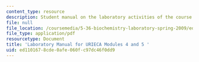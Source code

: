 ```yaml
---
content_type: resource
description: Student manual on the laboratory activities of the course.
file: null
file_location: /coursemedia/5-36-biochemistry-laboratory-spring-2009/ed1101678cde0afe060fc97dc46f0dd9_tblfcntntsnlbove.pdf
file_type: application/pdf
resourcetype: Document
title: 'Laboratory Manual for URIECA Modules 4 and 5 '
uid: ed110167-8cde-0afe-060f-c97dc46f0dd9
---
```

